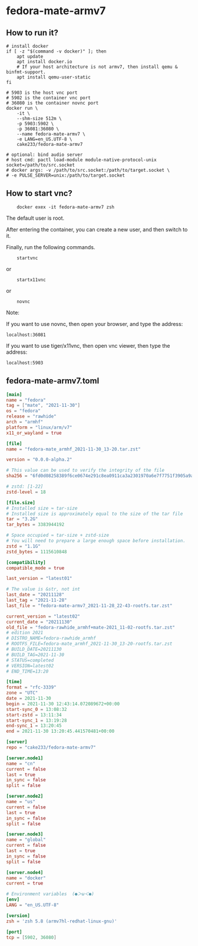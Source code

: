 # fedora-mate-armv7

## How to run it?

```shell
# install docker
if [ -z "$(command -v docker)" ]; then
    apt update
    apt install docker.io
    # If your host architecture is not armv7, then install qemu & binfmt-support.
    apt install qemu-user-static
fi

# 5903 is the host vnc port
# 5902 is the container vnc port
# 36080 is the container novnc port
docker run \
    -it \
    --shm-size 512m \
    -p 5903:5902 \
    -p 36081:36080 \
    --name fedora-mate-armv7 \
    -e LANG=en_US.UTF-8 \
    cake233/fedora-mate-armv7

# optional: bind audio server
# host cmd: pactl load-module module-native-protocol-unix socket=/path/to/src.socket
# docker args: -v /path/to/src.socket:/path/to/target.socket \
# -e PULSE_SERVER=unix:/path/to/target.socket

```

## How to start vnc?

```shell
    docker exex -it fedora-mate-armv7 zsh
```

The default user is root.

After entering the container, you can create a new user, and then switch to it.

Finally, run the following commands.

```shell
    startvnc
```

or

```shell
    startx11vnc
```

or

```shell
    novnc
```

Note:

If you want to use novnc, then open your browser, and type the address:

```
localhost:36081
```

If you want to use tiger/x11vnc, then open vnc viewer, then type the address:

```
localhost:5903
```

## fedora-mate-armv7.toml

```toml
[main]
name = "fedora"
tag = ["mate", "2021-11-30"]
os = "fedora"
release = "rawhide"
arch = "armhf"
platform = "linux/arm/v7"
x11_or_wayland = true

[file]
name = "fedora-mate_armhf_2021-11-30_13-20.tar.zst"

version = "0.0.0-alpha.2"

# This value can be used to verify the integrity of the file
sha256 = "6fd0d08258389f6ce0674e291c8ea0911ca3a2301970a6e7f7751f3905a9af56"

# zstd: [1-22]
zstd-level = 18

[file.size]
# Installed size ≈ tar-size
# Installed size is approximately equal to the size of the tar file
tar = "3.2G"
tar_bytes = 3383944192

# Space occupied ≈ tar-size + zstd-size
# You will need to prepare a large enough space before installation.
zstd = "1.1G"
zstd_bytes = 1115610848

[compatibility]
compatible_mode = true

last_version = "latest01"

# The value is &str, not int
last_date = "20211128"
last_tag = "2021-11-28"
last_file = "fedora-mate-armv7_2021-11-28_22-43-rootfs.tar.zst"

current_version = "latest02"
current_date = "20211130"
old_file = "fedora-rawhide_armhf+mate-2021_11-02-rootfs.tar.zst"
# edition 2021
# DISTRO_NAME=fedora-rawhide_armhf
# ROOTFS_FILE=fedora-mate_armhf_2021-11-30_13-20-rootfs.tar.zst
# BUILD_DATE=20211130
# BUILD_TAG=2021-11-30
# STATUS=completed
# VERSION=latest02
# END_TIME=13:20

[time]
format = "rfc-3339"
zone = "UTC"
date = 2021-11-30
begin = 2021-11-30 12:43:14.072089672+00:00
start-sync_0 = 13:08:32
start-zstd = 13:11:34
start-sync_1 = 13:19:28
end-sync_1 = 13:20:45
end = 2021-11-30 13:20:45.441570481+00:00

[server]
repo = "cake233/fedora-mate-armv7"

[server.node1]
name = "cn"
current = false
last = true
in_sync = false
split = false

[server.node2]
name = "us"
current = false
last = true
in_sync = false
split = false

[server.node3]
name = "global"
current = false
last = true
in_sync = false
split = false

[server.node4]
name = "docker"
current = true

# Environment variables  (●＞ω＜●)
[env]
LANG = "en_US.UTF-8"

[version]
zsh = 'zsh 5.8 (armv7hl-redhat-linux-gnu)'

[port]
tcp = [5902, 36080]
```
